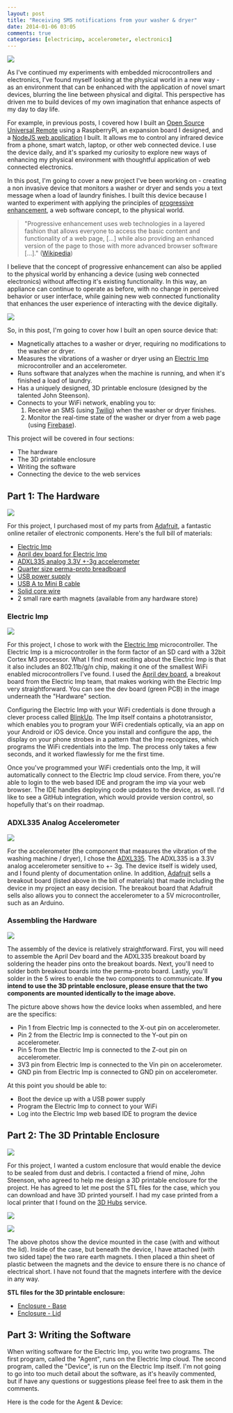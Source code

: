 ```yaml
---
layout: post
title: "Receiving SMS notifications from your washer & dryer"
date: 2014-01-06 03:05
comments: true
categories: [electricimp, accelerometer, electronics]
---
```


<img src="/images/posts/lundry/thumb_pebble_notification.jpg" class="center" />

As I've continued my experiments with embedded microcontrollers and electronics, I've found myself looking at the physical world in a new way - as an environment that can be enhanced with the application of novel smart devices, blurring the line between physical and digital. This perspective has driven me to build devices of my own imagination that enhance aspects of my day to day life. 

For example, in previous posts, I covered how I built an [Open Source Universal Remote](http://alexba.in/blog/2013/06/08/open-source-universal-remote-parts-and-pictures/) using a RaspberryPi, an expansion board I designed, and a [NodeJS web application](http://github.com/alexbain/lirc_web) I built. It allows me to control any infrared device from a phone, smart watch, laptop, or other web connected device. I use the device daily, and it's sparked my curiosity to explore new ways of enhancing my physical environment with thoughtful application of web connected electronics.

In this post, I'm going to cover a new project I've been working on - creating a non invasive device that monitors a washer or dryer and sends you a text message when a load of laundry finishes. I built this device because I wanted to experiment with applying the principles of [progressive enhancement](http://en.wikipedia.org/wiki/Progressive_enhancement), a web software concept, to the physical world.

> "Progressive enhancement uses web technologies in a layered fashion that allows everyone to access the basic content and functionality of a web page, [...] while also providing an enhanced version of the page to those with more advanced browser software [...]." ([Wikipedia](http://en.wikipedia.org/wiki/Progressive_enhancement))

I believe that the concept of progressive enhancement can also be applied to the physical world by enhancing a device (using web connected electronics) without affecting it's existing functionality. In this way, an appliance can continue to operate as before, with no change in perceived behavior or user interface, while gaining new web connected functionality that enhances the user experience of interacting with the device digitally.

<img src="/images/posts/lundry/thumb_circuit_macro.jpg" class="center" />

So, in this post, I'm going to cover how I built an open source device that:

* Magnetically attaches to a washer or dryer, requiring no modifications to the washer or dryer.
* Measures the vibrations of a washer or dryer using an [Electric Imp](http://electricimp.com) microcontroller and an accelerometer.
* Runs software that analyzes when the machine is running, and when it's finished a load of laundry.
* Has a uniquely designed, 3D printable enclosure (designed by the talented John Steenson).
* Connects to your WiFi network, enabling you to:
  1. Receive an SMS (using [Twilio](http://twilio.com)) when the washer or dryer finishes.
  2. Monitor the real-time state of the washer or dryer from a web page (using [Firebase](http://firebase.com)).

This project will be covered in four sections:

* The hardware
* The 3D printable enclosure
* Writing the software
* Connecting the device to the web services


## Part 1: The Hardware

<img src="/images/posts/lundry/thumb_hardware_device.jpg" class="center" />

For this project, I purchased most of my parts from [Adafruit](http://adafruit.com), a fantastic online retailer of electronic components. Here's the full bill of materials:

* [Electric Imp](http://www.adafruit.com/products/1129)
* [April dev board for Electric Imp](http://www.adafruit.com/products/1130)
* [ADXL335 analog 3.3V +-3g accelerometer](http://www.adafruit.com/products/163)
* [Quarter size perma-proto breadboard](http://www.adafruit.com/products/589)
* [USB power supply](http://www.adafruit.com/products/501)
* [USB A to Mini B cable](http://www.amazon.com/AmazonBasics-A-Male-Mini-B-Cable-Meters/dp/B001TH7GUK/ref=sr_1_1?ie=UTF8&qid=1388982594&sr=8-1&keywords=usb+mini)
* [Solid core wire](http://www.adafruit.com/products/289)
* 2 small rare earth magnets (available from any hardware store)

### Electric Imp

<img src="/images/posts/lundry/thumb_electric_imp.jpg" class="center" />

For this project, I chose to work with the [Electric Imp](http://electricimp.com/product/) microcontroller. The Electric Imp is a microcontroller in the form factor of an SD card with a 32bit Cortex M3 processor. What I find most exciting about the Electric Imp is that it also includes an 802.11b/g/n chip, making it one of the smallest WiFi enabled microcontrollers I've found. I used the [April dev board](http://www.adafruit.com/products/1130), a breakout board from the Electric Imp team, that makes working with the Electric Imp very straightforward. You can see the dev board (green PCB) in the image underneath the "Hardware" section.

Configuring the Electric Imp with your WiFi credentials is done through a clever process called [BlinkUp](http://electricimp.com/product/blinkup/). The Imp itself contains a phototransistor, which enables you to program your WiFi credentials optically, via an app on your Android or iOS device. Once you install and configure the app, the display on your phone strobes in a pattern that the Imp recognizes, which programs the WiFi credentials into the Imp. The process only takes a few seconds, and it worked flawlessly for me the first time.

Once you've programmed your WiFi credentials onto the Imp, it will automatically connect to the Electric Imp cloud service. From there, you're able to login to the web based IDE and program the imp via your web browser. The IDE handles deploying code updates to the device, as well. I'd like to see a GitHub integration, which would provide version control, so hopefully that's on their roadmap.

### ADXL335 Analog Accelerometer

<img src="/images/posts/lundry/thumb_adxl335.jpg" class="center" />

For the accelerometer (the component that measures the vibration of the washing machine / dryer), I chose the [ADXL335](http://www.analog.com/static/imported-files/data_sheets/ADXL335.pdf). The ADXL335 is a 3.3V analog accelerometer sensitive to +- 3g. The device itself is widely used, and I found plenty of documentation online. In addition, [Adafruit](http://adafruit.com) sells a breakout board (listed above in the bill of materials) that made including the device in my project an easy decision. The breakout board that Adafruit sells also allows you to connect the accelerometer to a 5V microcontroller, such as an Arduino.

### Assembling the Hardware

<a href="/images/posts/lundry/hardware_device_2.jpg"><img src="/images/posts/lundry/thumb_hardware_device_2.jpg" class="center" /></a>

The assembly of the device is relatively straightforward. First, you will need to assemble the April Dev board and the ADXL335 breakout board by soldering the header pins onto the breakout boards. Next, you'll need to solder both breakout boards into the perma-proto board. Lastly, you'll solder in the 5 wires to enable the two components to communicate. **If you intend to use the 3D printable enclosure, please ensure that the two components are mounted identically to the image above.**

The picture above shows how the device looks when assembled, and here are the specifics:

* Pin 1 from Electric Imp is connected to the X-out pin on accelerometer.
* Pin 2 from the Electric Imp is connected to the Y-out pin on accelerometer.
* Pin 5 from the Electric Imp is connected to the Z-out pin on accelerometer.
* 3V3 pin from Electric Imp is connected to the Vin pin on accelerometer.
* GND pin from Electric Imp is connected to GND pin on accelerometer.

At this point you should be able to:

* Boot the device up with a USB power supply
* Program the Electric Imp to connect to your WiFi
* Log into the Electric Imp web based IDE to program the device


## Part 2: The 3D Printable Enclosure

<a href="/images/posts/lundry/empty_case.jpg"><img src="/images/posts/lundry/thumb_empty_case.jpg" class="center" /></a>

For this project, I wanted a custom enclosure that would enable the device to be sealed from dust and debris. I contacted a friend of mine, John Steenson, who agreed to help me design a 3D printable enclosure for the project. He has agreed to let me post the STL files for the case, which you can download and have 3D printed yourself. I had my case printed from a local printer that I found on the [3D Hubs](http://3dhubs.com) service.

<a href="/images/posts/lundry/occupied_case.jpg"><img src="/images/posts/lundry/thumb_occupied_case.jpg" class="center" /></a>

<a href="/images/posts/lundry/case_with_lid.jpg"><img src="/images/posts/lundry/case_with_lid.jpg" class="center" /></a>

The above photos show the device mounted in the case (with and without the lid). Inside of the case, but beneath the device, I have attached (with two sided tape) the two rare earth magnets. I then placed a thin sheet of plastic between the magnets and the device to ensure there is no chance of electrical short. I have not found that the magnets interfere with the device in any way.

**STL files for the 3D printable enclosure:**

* <a href="/stl/lundry/Enclosure_base.STL">Enclosure - Base</a>
* <a href="/stl/lundry/Enclosure_lid.STL">Enclosure - Lid</a>


## Part 3: Writing the Software

When writing software for the Electric Imp, you write two programs. The first program, called the "Agent", runs on the Electric Imp cloud. The second program, called the "Device", is run on the Electric Imp itself. I'm not going to go into too much detail about the software, as it's heavily commented, but if have any questions or suggestions please feel free to ask them in the comments.

Here is the code for the Agent & Device:

<script src="https://gist.github.com/alexbain/8392153.js"></script>

